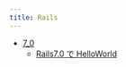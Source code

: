 ```yaml
---
title: Rails
---
```



- [7_0](./7_0/index.md)
    - [Rails7.0 で HelloWorld](/d/2022/04/28/Rails7.0_で_HelloWorld.md)




